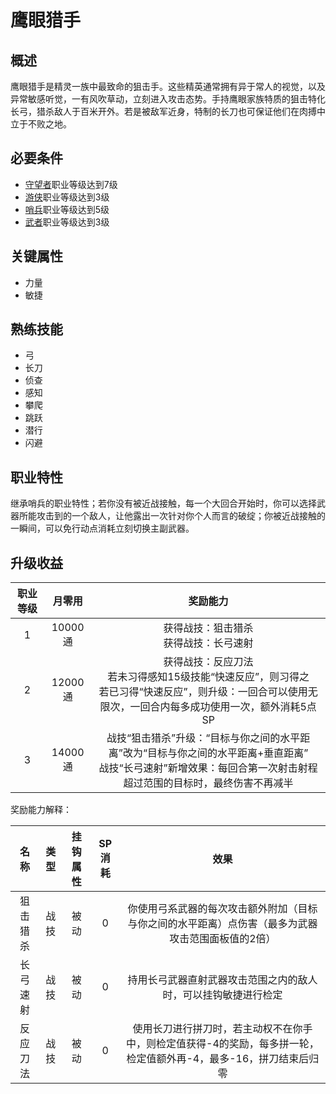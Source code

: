 # 鹰眼猎手

## 概述

鹰眼猎手是精灵一族中最致命的狙击手。这些精英通常拥有异于常人的视觉，以及异常敏感听觉，一有风吹草动，立刻进入攻击态势。手持鹰眼家族特质的狙击特化长弓，猎杀敌人于百米开外。若是被敌军近身，特制的长刀也可保证他们在肉搏中立于不败之地。

## 必要条件

* <a href="../../elfFamily/watcher" target="_blank">守望者</a>职业等级达到7级
* <a href="../../elfFamily/ranger" target="_blank">游侠</a>职业等级达到3级
* <a href="../../../basicJob/Sentinel" target="_blank">哨兵</a>职业等级达到5级
* <a href="../../../basicJob/Warrior" target="_blank">武者</a>职业等级达到3级

## 关键属性

* 力量
* 敏捷

## 熟练技能

* 弓
* 长刀
* 侦查
* 感知
* 攀爬
* 跳跃
* 潜行
* 闪避

## 职业特性

继承哨兵的职业特性；若你没有被近战接触，每一个大回合开始时，你可以选择武器所能攻击到的一个敌人，让他露出一次针对你个人而言的破绽；你被近战接触的一瞬间，可以免行动点消耗立刻切换主副武器。

## 升级收益

职业等级|月零用|奖励能力
:--:|:--:|:--:
1|10000通|获得战技：狙击猎杀<br>获得战技：长弓速射
2|12000通|获得战技：反应刀法<br>若未习得感知15级技能“快速反应”，则习得之<br>若已习得“快速反应”，则升级：一回合可以使用无限次，一回合内每多成功使用一次，额外消耗5点SP
3|14000通|战技“狙击猎杀”升级：“目标与你之间的水平距离”改为“目标与你之间的水平距离+垂直距离”<br>战技“长弓速射”新增效果：每回合第一次射击射程超过范围的目标时，最终伤害不再减半

奖励能力解释：

名称|类型|挂钩属性|SP消耗|效果
:--:|:--:|:--:|:--:|:--:
狙击猎杀|战技|被动|0|你使用弓系武器的每次攻击额外附加（目标与你之间的水平距离）点伤害（最多为武器攻击范围面板值的2倍）
长弓速射|战技|被动|0|持用长弓武器直射武器攻击范围之内的敌人时，可以挂钩敏捷进行检定
反应刀法|战技|被动|0|使用长刀进行拼刀时，若主动权不在你手中，则检定值获得-4的奖励，每多拼一轮，检定值额外再-4，最多-16，拼刀结束后归零